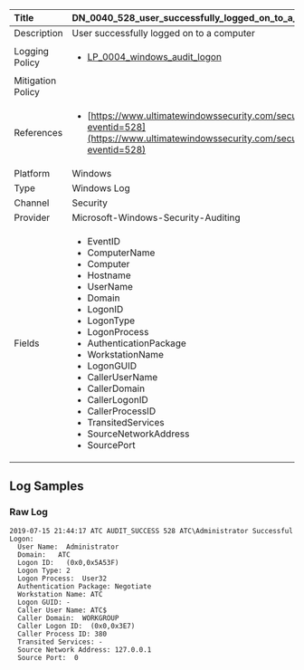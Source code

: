 | Title             | DN_0040_528_user_successfully_logged_on_to_a_computer                                                                                                      |
|:------------------|:-----------------------------------------------------------------------------------------------------------------|
| Description       | User successfully logged on to a computer                                                                                                |
| Logging Policy    | <ul><li>[LP_0004_windows_audit_logon](../Logging_Policies/LP_0004_windows_audit_logon.md)</li></ul> |
| Mitigation Policy | |
| References     		| <ul><li>[https://www.ultimatewindowssecurity.com/securitylog/encyclopedia/event.aspx?eventid=528](https://www.ultimatewindowssecurity.com/securitylog/encyclopedia/event.aspx?eventid=528)</li></ul>                                  |
| Platform       		| Windows   |
| Type           		| Windows Log 		| 
| Channel        		| Security    |
| Provider       		| Microsoft-Windows-Security-Auditing   |
| Fields         		| <ul><li>EventID</li><li>ComputerName</li><li>Computer</li><li>Hostname</li><li>UserName</li><li>Domain</li><li>LogonID</li><li>LogonType</li><li>LogonProcess</li><li>AuthenticationPackage</li><li>WorkstationName</li><li>LogonGUID</li><li>CallerUserName</li><li>CallerDomain</li><li>CallerLogonID</li><li>CallerProcessID</li><li>TransitedServices</li><li>SourceNetworkAddress</li><li>SourcePort</li></ul>                                               |


## Log Samples

### Raw Log

```
2019-07-15 21:44:17 ATC AUDIT_SUCCESS 528 ATC\Administrator Successful Logon:
  User Name:  Administrator
  Domain:   ATC
  Logon ID:   (0x0,0x5A53F)
  Logon Type: 2
  Logon Process:  User32  
  Authentication Package: Negotiate
  Workstation Name: ATC
  Logon GUID: -
  Caller User Name: ATC$
  Caller Domain:  WORKGROUP
  Caller Logon ID:  (0x0,0x3E7)
  Caller Process ID: 380
  Transited Services: -
  Source Network Address: 127.0.0.1
  Source Port:  0

```




